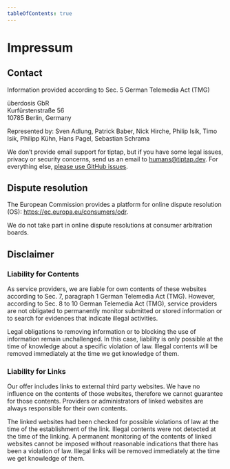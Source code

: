 ```yaml
---
tableOfContents: true
---
```


# Impressum

## Contact

Information provided according to Sec. 5 German Telemedia Act (TMG)

überdosis GbR<br>
Kurfürstenstraße 56<br>
10785 Berlin, Germany

Represented by: Sven Adlung, Patrick Baber, Nick Hirche, Philip Isik, Timo Isik, Philipp Kühn, Hans Pagel, Sebastian Schrama

We don’t provide email support for tiptap, but if you have some legal issues, privacy or security concerns, send us an email to [humans@tiptap.dev](mailto:humans@tiptap.dev). For everything else, [please use GitHub issues](https://github.com/ueberdosis/tiptap/issues).

## Dispute resolution
The European Commission provides a platform for online dispute resolution (OS): https://ec.europa.eu/consumers/odr.

We do not take part in online dispute resolutions at consumer arbitration boards.

## Disclaimer

### Liability for Contents
As service providers, we are liable for own contents of these websites according to Sec. 7, paragraph 1 German Telemedia Act (TMG). However, according to Sec. 8 to 10 German Telemedia Act (TMG), service providers are not obligated to permanently monitor submitted or stored information or to search for evidences that indicate illegal activities.

Legal obligations to removing information or to blocking the use of information remain unchallenged. In this case, liability is only possible at the time of knowledge about a specific violation of law. Illegal contents will be removed immediately at the time we get knowledge of them.

### Liability for Links
Our offer includes links to external third party websites. We have no influence on the contents of those websites, therefore we cannot guarantee for those contents. Providers or administrators of linked websites are always responsible for their own contents.

The linked websites had been checked for possible violations of law at the time of the establishment of the link. Illegal contents were not detected at the time of the linking. A permanent monitoring of the contents of linked websites cannot be imposed without reasonable indications that there has been a violation of law. Illegal links will be removed immediately at the time we get knowledge of them.
